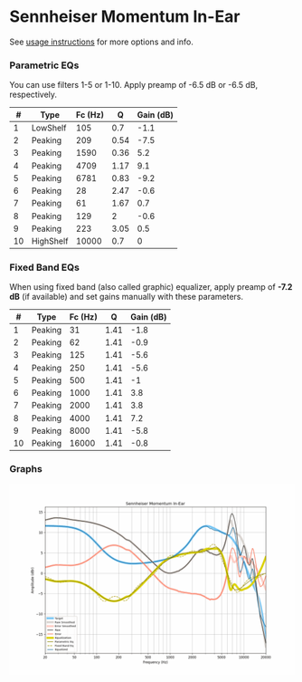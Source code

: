 # Sennheiser Momentum In-Ear
See [usage instructions](https://github.com/jaakkopasanen/AutoEq#usage) for more options and info.

### Parametric EQs
You can use filters 1-5 or 1-10. Apply preamp of -6.5 dB or -6.5 dB, respectively.

|   # | Type      |   Fc (Hz) |    Q |   Gain (dB) |
|-----|-----------|-----------|------|-------------|
|   1 | LowShelf  |       105 | 0.7  |        -1.1 |
|   2 | Peaking   |       209 | 0.54 |        -7.5 |
|   3 | Peaking   |      1590 | 0.36 |         5.2 |
|   4 | Peaking   |      4709 | 1.17 |         9.1 |
|   5 | Peaking   |      6781 | 0.83 |        -9.2 |
|   6 | Peaking   |        28 | 2.47 |        -0.6 |
|   7 | Peaking   |        61 | 1.67 |         0.7 |
|   8 | Peaking   |       129 | 2    |        -0.6 |
|   9 | Peaking   |       223 | 3.05 |         0.5 |
|  10 | HighShelf |     10000 | 0.7  |         0   |

### Fixed Band EQs
When using fixed band (also called graphic) equalizer, apply preamp of **-7.2 dB** (if available) and set gains manually with these parameters.

|   # | Type    |   Fc (Hz) |    Q |   Gain (dB) |
|-----|---------|-----------|------|-------------|
|   1 | Peaking |        31 | 1.41 |        -1.8 |
|   2 | Peaking |        62 | 1.41 |        -0.9 |
|   3 | Peaking |       125 | 1.41 |        -5.6 |
|   4 | Peaking |       250 | 1.41 |        -5.6 |
|   5 | Peaking |       500 | 1.41 |        -1   |
|   6 | Peaking |      1000 | 1.41 |         3.8 |
|   7 | Peaking |      2000 | 1.41 |         3.8 |
|   8 | Peaking |      4000 | 1.41 |         7.2 |
|   9 | Peaking |      8000 | 1.41 |        -5.8 |
|  10 | Peaking |     16000 | 1.41 |        -0.8 |

### Graphs
![](./Sennheiser%20Momentum%20In-Ear.png)
